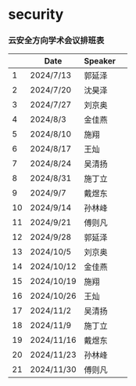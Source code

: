 # security

### 云安全方向学术会议排班表

|      | Date       | Speaker |      |
| ---- | ---------- | ------- | ---- |
| 1    | 2024/7/13  | 郭延泽  |      |
| 2    | 2024/7/20  | 沈昊泽  |      |
| 3    | 2024/7/27  | 刘京奥  |      |
| 4    | 2024/8/3   | 金佳燕  |      |
| 5    | 2024/8/10  | 施翔    |      |
| 6    | 2024/8/17  | 王灿    |      |
| 7    | 2024/8/24  | 吴清扬  |      |
| 8    | 2024/8/31  | 施丁立  |      |
| 9    | 2024/9/7   | 戴煜东  |      |
| 10   | 2024/9/14  | 孙林峰  |      |
| 11   | 2024/9/21  | 傅则凡  |      |
| 12   | 2024/9/28  | 郭延泽  |      |
| 13   | 2024/10/5  | 刘京奥  |      |
| 14   | 2024/10/12 | 金佳燕  |      |
| 15   | 2024/10/19 | 施翔    |      |
| 16   | 2024/10/26 | 王灿    |      |
| 17   | 2024/11/2  | 吴清扬  |      |
| 18   | 2024/11/9  | 施丁立  |      |
| 19   | 2024/11/16 | 戴煜东  |      |
| 20   | 2024/11/23 | 孙林峰  |      |
| 21   | 2024/11/30 | 傅则凡  |      |
